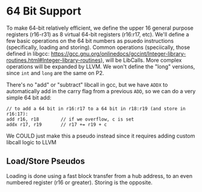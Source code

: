 # 64 Bit Support

To make 64-bit relatively efficient, we define the upper 16 general purpose registers (r16-r31) as 8 virtual 64-bit registers (r16:r17, etc). We'll define a few basic operations on the 64 bit numbers as psuedo instructions (specifically, loading and storing). Common operations (speciically, those defined in libgcc: https://gcc.gnu.org/onlinedocs/gccint/Integer-library-routines.html#Integer-library-routines), will be LibCalls. More complex operations will be expanded by LLVM. We won't define the "long" versions, since `int` and `long` are the same on P2. 

There's no "add" or "subtract" libcall in gcc, but we have `ADDX` to automatically add in the carry flag from a previous `ADD`, so we can do a very simple 64 bit add:

```
// to add a 64 bit in r16:r17 to a 64 bit in r18:r19 (and store in r16:17):
add r16, r18        // if we overflow, c is set 
addx r17, r19       // r17 += r19 + c
```

We COULD just make this a pseudo instead since it requires adding custom libcall logic to LLVM

## Load/Store Pseudos

Loading is done using a fast block transfer from a hub address, to an even numbered register (r16 or greater). Storing is the opposite.